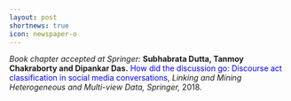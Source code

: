 ```yaml
---
layout: post
shortnews: true
icon: newspaper-o
---
```



<i>Book chapter accepted at Springer:</i> <b>Subhabrata Dutta, Tanmoy Chakraborty and Dipankar Das.</b> <font color="blue">How did the discussion go: Discourse act classification in social media conversations</font>,<i> Linking and Mining Heterogeneous and Multi-view Data, Springer,</i> 2018.